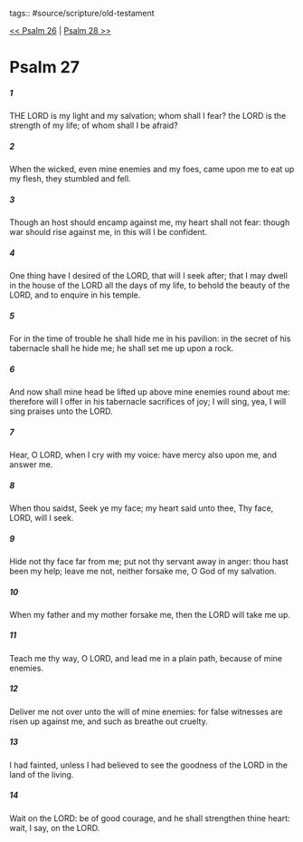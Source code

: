 tags:: #source/scripture/old-testament

[<< Psalm 26](old-testament/19_Psalms/Psalm_26.md) | [Psalm 28 >>](old-testament/19_Psalms/Psalm_28.md)

# Psalm 27

##### 1

THE LORD is my light and my salvation; whom shall I fear? the LORD is the strength of my life; of whom shall I be afraid?

##### 2

When the wicked, even mine enemies and my foes, came upon me to eat up my flesh, they stumbled and fell.

##### 3

Though an host should encamp against me, my heart shall not fear: though war should rise against me, in this will I be confident.

##### 4

One thing have I desired of the LORD, that will I seek after; that I may dwell in the house of the LORD all the days of my life, to behold the beauty of the LORD, and to enquire in his temple.

##### 5

For in the time of trouble he shall hide me in his pavilion: in the secret of his tabernacle shall he hide me; he shall set me up upon a rock.

##### 6

And now shall mine head be lifted up above mine enemies round about me: therefore will I offer in his tabernacle sacrifices of joy; I will sing, yea, I will sing praises unto the LORD.

##### 7

Hear, O LORD, when I cry with my voice: have mercy also upon me, and answer me.

##### 8

When thou saidst, Seek ye my face; my heart said unto thee, Thy face, LORD, will I seek.

##### 9

Hide not thy face far from me; put not thy servant away in anger: thou hast been my help; leave me not, neither forsake me, O God of my salvation.

##### 10

When my father and my mother forsake me, then the LORD will take me up.

##### 11

Teach me thy way, O LORD, and lead me in a plain path, because of mine enemies.

##### 12

Deliver me not over unto the will of mine enemies: for false witnesses are risen up against me, and such as breathe out cruelty.

##### 13

I had fainted, unless I had believed to see the goodness of the LORD in the land of the living.

##### 14

Wait on the LORD: be of good courage, and he shall strengthen thine heart: wait, I say, on the LORD.
